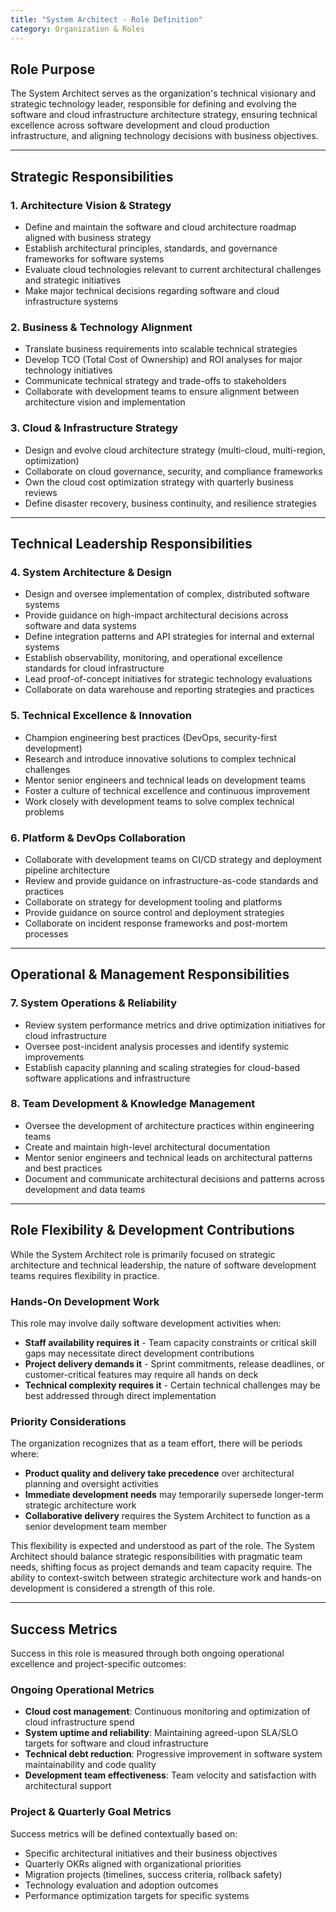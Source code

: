 ```yaml
---
title: "System Architect - Role Definition"
category: Organization & Roles
---
```


## Role Purpose
The System Architect serves as the organization's technical visionary and strategic technology leader, responsible for defining and evolving the software and cloud infrastructure architecture strategy, ensuring technical excellence across software development and cloud production infrastructure, and aligning technology decisions with business objectives.

---

## Strategic Responsibilities

### 1. Architecture Vision & Strategy
- Define and maintain the software and cloud architecture roadmap aligned with business strategy
- Establish architectural principles, standards, and governance frameworks for software systems
- Evaluate cloud technologies relevant to current architectural challenges and strategic initiatives
- Make major technical decisions regarding software and cloud infrastructure systems

### 2. Business & Technology Alignment
- Translate business requirements into scalable technical strategies
- Develop TCO (Total Cost of Ownership) and ROI analyses for major technology initiatives
- Communicate technical strategy and trade-offs to stakeholders
- Collaborate with development teams to ensure alignment between architecture vision and implementation

### 3. Cloud & Infrastructure Strategy
- Design and evolve cloud architecture strategy (multi-cloud, multi-region, optimization)
- Collaborate on cloud governance, security, and compliance frameworks
- Own the cloud cost optimization strategy with quarterly business reviews
- Define disaster recovery, business continuity, and resilience strategies

---

## Technical Leadership Responsibilities

### 4. System Architecture & Design
- Design and oversee implementation of complex, distributed software systems
- Provide guidance on high-impact architectural decisions across software and data systems
- Define integration patterns and API strategies for internal and external systems
- Establish observability, monitoring, and operational excellence standards for cloud infrastructure
- Lead proof-of-concept initiatives for strategic technology evaluations
- Collaborate on data warehouse and reporting strategies and practices

### 5. Technical Excellence & Innovation
- Champion engineering best practices (DevOps, security-first development)
- Research and introduce innovative solutions to complex technical challenges
- Mentor senior engineers and technical leads on development teams
- Foster a culture of technical excellence and continuous improvement
- Work closely with development teams to solve complex technical problems

### 6. Platform & DevOps Collaboration
- Collaborate with development teams on CI/CD strategy and deployment pipeline architecture
- Review and provide guidance on infrastructure-as-code standards and practices
- Collaborate on strategy for development tooling and platforms
- Provide guidance on source control and deployment strategies
- Collaborate on incident response frameworks and post-mortem processes

---

## Operational & Management Responsibilities

### 7. System Operations & Reliability
- Review system performance metrics and drive optimization initiatives for cloud infrastructure
- Oversee post-incident analysis processes and identify systemic improvements
- Establish capacity planning and scaling strategies for cloud-based software applications and infrastructure

### 8. Team Development & Knowledge Management
- Oversee the development of architecture practices within engineering teams
- Create and maintain high-level architectural documentation
- Mentor senior engineers and technical leads on architectural patterns and best practices
- Document and communicate architectural decisions and patterns across development and data teams

---

## Role Flexibility & Development Contributions

While the System Architect role is primarily focused on strategic architecture and technical leadership, the nature of software development teams requires flexibility in practice. 

### Hands-On Development Work
This role may involve daily software development activities when:
- **Staff availability requires it** - Team capacity constraints or critical skill gaps may necessitate direct development contributions
- **Project delivery demands it** - Sprint commitments, release deadlines, or customer-critical features may require all hands on deck
- **Technical complexity requires it** - Certain technical challenges may be best addressed through direct implementation

### Priority Considerations
The organization recognizes that as a team effort, there will be periods where:
- **Product quality and delivery take precedence** over architectural planning and oversight activities
- **Immediate development needs** may temporarily supersede longer-term strategic architecture work
- **Collaborative delivery** requires the System Architect to function as a senior development team member

This flexibility is expected and understood as part of the role. The System Architect should balance strategic responsibilities with pragmatic team needs, shifting focus as project demands and team capacity require. The ability to context-switch between strategic architecture work and hands-on development is considered a strength of this role.

---

## Success Metrics

Success in this role is measured through both ongoing operational excellence and project-specific outcomes:

### Ongoing Operational Metrics
- **Cloud cost management**: Continuous monitoring and optimization of cloud infrastructure spend
- **System uptime and reliability**: Maintaining agreed-upon SLA/SLO targets for software and cloud infrastructure
- **Technical debt reduction**: Progressive improvement in software system maintainability and code quality
- **Development team effectiveness**: Team velocity and satisfaction with architectural support

### Project & Quarterly Goal Metrics
Success metrics will be defined contextually based on:
- Specific architectural initiatives and their business objectives
- Quarterly OKRs aligned with organizational priorities
- Migration projects (timelines, success criteria, rollback safety)
- Technology evaluation and adoption outcomes
- Performance optimization targets for specific systems
